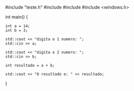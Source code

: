 #include "teste.h"
#include <iostream>
#include <string>
#include <windows.h>



int main()
{

	int a = 14;
	int b = 3;

	std::cout << "digita o 1 numero: ";
	std::cin >> a;

	std::cout << "digita o 2 numero: ";
	std::cin >> b;

	int resultado = a + b;

	std::cout << "O resultado e: " << resultado;

}
